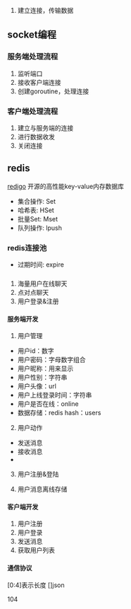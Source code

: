 1. 建立连接，传输数据
## socket编程

### 服务端处理流程
1. 监听端口
2. 接收客户端连接
3. 创建goroutine，处理连接
### 客户端处理流程
1. 建立与服务端的连接
2. 进行数据收发
3. 关闭连接

## redis
[redigo](https://github.com/gomodule/redigo)
开源的高性能key-value内存数据库
- 集合操作: Set
- 哈希表: HSet
- 批量Set: Mset
- 队列操作: lpush

### redis连接池
- 过期时间: expire

### 
1. 海量用户在线聊天
2. 点对点聊天
3. 用户登录&注册

#### 服务端开发
1. 用户管理
- 用户id：数字
- 用户密码：字母数字组合
- 用户昵称：用来显示
- 用户性别：字符串
- 用户头像：url
- 用户上线登录时间：字符串
- 用户是否在线：online
- 数据存储：redis hash：users
2. 用户动作
- 发送消息
- 接收消息
-
3. 用户注册&登陆

4. 用户消息离线存储

#### 客户端开发
1. 用户注册
2. 用户登录
3. 发送消息
4. 获取用户列表

#### 通信协议
[0:4]表示长度
[]json

104 


